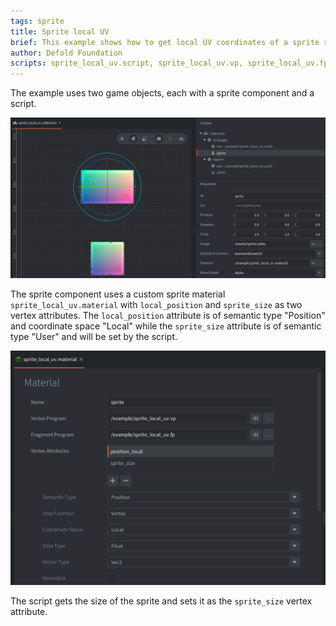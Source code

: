 ```yaml
---
tags: sprite
title: Sprite local UV
brief: This example shows how to get local UV coordinates of a sprite regardless of sprite size
author: Defold Foundation
scripts: sprite_local_uv.script, sprite_local_uv.vp, sprite_local_uv.fp
---
```


The example uses two game objects, each with a sprite component and a script.

![example](example.png)

The sprite component uses a custom sprite material `sprite_local_uv.material` with `local_position` and `sprite_size` as two vertex attributes. The `local_position` attribute is of semantic type "Position" and coordinate space "Local" while the `sprite_size` attribute is of semantic type "User" and will be set by the script.

![material](material.png)

The script gets the size of the sprite and sets it as the `sprite_size` vertex attribute.